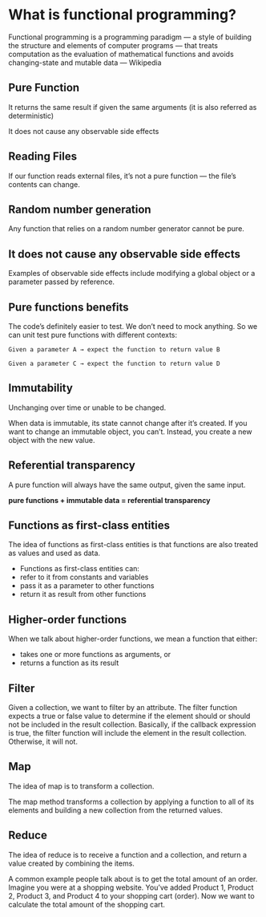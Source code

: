 # What is functional programming?

Functional programming is a programming paradigm — a style of building the structure and elements of computer programs — that treats computation as the evaluation of mathematical functions and avoids changing-state and mutable data — Wikipedia

## Pure Function

It returns the same result if given the same arguments (it is also referred as deterministic)

It does not cause any observable side effects

## Reading Files

If our function reads external files, it’s not a pure function — the file’s contents can change.

## Random number generation

Any function that relies on a random number generator cannot be pure.

## It does not cause any observable side effects

Examples of observable side effects include modifying a global object or a parameter passed by reference.

## Pure functions benefits

The code’s definitely easier to test. We don’t need to mock anything. So we can unit test pure functions with different contexts:

`Given a parameter A → expect the function to return value B`

`Given a parameter C → expect the function to return value D`

## Immutability

Unchanging over time or unable to be changed.

When data is immutable, its state cannot change after it’s created. If you want to change an immutable object, you can’t. Instead, you create a new object with the new value.

## Referential transparency

A pure function will always have the same output, given the same input.

**pure functions + immutable data = referential transparency**

## Functions as first-class entities

The idea of functions as first-class entities is that functions are also treated as values and used as data.

* Functions as first-class entities can:
* refer to it from constants and variables
* pass it as a parameter to other functions
* return it as result from other functions

## Higher-order functions

When we talk about higher-order functions, we mean a function that either:

* takes one or more functions as arguments, or
* returns a function as its result

## Filter

Given a collection, we want to filter by an attribute. The filter function expects a true or false value to determine if the element should or should not be included in the result collection. Basically, if the callback expression is true, the filter function will include the element in the result collection. Otherwise, it will not.

## Map

The idea of map is to transform a collection.

The map method transforms a collection by applying a function to all of its elements and building a new collection from the returned values.

## Reduce

The idea of reduce is to receive a function and a collection, and return a value created by combining the items.

A common example people talk about is to get the total amount of an order. Imagine you were at a shopping website. You’ve added Product 1, Product 2, Product 3, and Product 4 to your shopping cart (order). Now we want to calculate the total amount of the shopping cart.